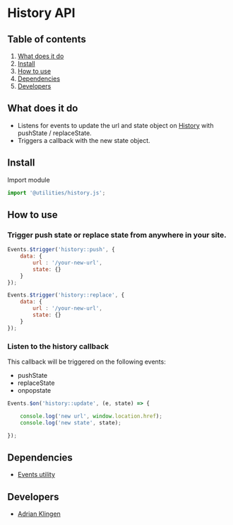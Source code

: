 
# History API

## Table of contents
1. [What does it do](#markdown-header-what-does-it-do)
2. [Install](#markdown-header-install)
3. [How to use](#markdown-header-how-to-use)
4. [Dependencies](#markdown-header-dependencies)
5. [Developers](#markdown-header-developers)


## What does it do
* Listens for events to update the url and state object on [History](https://developer.mozilla.org/en-US/docs/Web/API/History) with pushState / replaceState.
* Triggers a callback with the new state object.

## Install
Import module
```javascript
import '@utilities/history.js';
```

## How to use
### Trigger push state or replace state from anywhere in your site.
```javascript
Events.$trigger('history::push', {
    data: {
        url : '/your-new-url',
        state: {}
    }
});

Events.$trigger('history::replace', {
    data: {
        url : '/your-new-url',
        state: {}
    }
});
```

### Listen to the history callback
This callback will be triggered on the following events:
* pushState
* replaceState
* onpopstate
```javascript
Events.$on('history::update', (e, state) => {

    console.log('new url', window.location.href);
    console.log('new state', state);

});
```

## Dependencies
* [Events utility](/utilities/events/)

## Developers
* [Adrian Klingen](mailto:adrian.klingen@deptagency.com)
